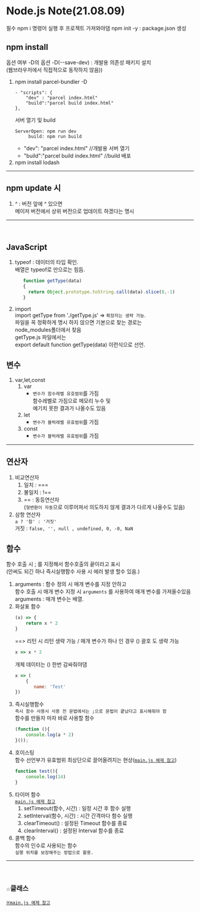 # Node.js Note(21.08.09)
필수 npm i 명령어 실행 후 프로젝트 가져와야댐
npm init -y : package.json 생성

## npm install
옵션 여부 -D의 옵션 
-D(--save-dev) : 개발용 의존성 패키지 설치  
(웹브라우저에서 직접적으로 동작하지 않음))  
1. npm install parcel-bundler -D
    ```javascripts
    - "scripts": {
        "dev" : "parcel index.html"
        "build":"parcel build index.html"
    },
    ```
    서버 열기 및 build
    ```
    ServerOpen: npm run dev
         build: npm run build
    ```
    - "dev": "parcel index.html" //개발용 서버 열기
    - "build":"parcel build index.html" //build 배포
1. npm install lodash
---
## npm update 시 
1. ^ : 버전 앞에 ^ 있으면  
메이저 버전에서 상위 버전으로 업데이트 하겠다는 명시
---

</br>

## JavaScript
1. typeof : 데이터의 타입 확인.  
배열은 typeof로 만으로는 힘듬.
   ```javascript
      function getType(data)
      {
        return Object.prototype.toString.call(data).slice(8,-1)
      }
   ```
1. import  
import getType from './getType.js' => `확장자는 생략 가능`.  
파일을 꼭 정확하게 명시 하지 않으면 기본으로 찾는 경로는  
node_modules폴더에서 찾음  
getType.js 파일에서는  
export default function getType(data) 이런식으로 선언.

## 변수
1. var,let,const
    1. var  
        - `변수가 함수레벨 유호범위`를 가짐  
        함수레벨로 가짐으로 메모리 누수 및  
        예기치 못한 결과가 나올수도 있음
    1. let
        - `변수가 블럭레벨 유효범위`를 가짐
    1. const
        - `변수가 블럭레벨 유효범위`를 가짐
---
## 연산자
1. 비교연산자  
    1. 일치 : ===
    1. 불일치 : !==
    1. == : 동등연산자  
    (`형변환이 자동`으로 이루어져서 의도하지 않게 결과가 다르게 나올수도 있음) 
1. 삼항 연산자  
`a ? '참' : '거짓'`  
거짓 : `false, '', null , undefined, 0, -0, NaN` 

## 함수
함수 호출 시 ; 를 지정해서 함수호출의 끝이라고 표시  
(안써도 되긴 하나 즉시실행함수 사용 시 에러 발생 할수 있음.)
1. arguments : 함수 정의 시 매개 변수를 지정 안하고  
함수 호출 시 매개 변수 지정 시 `arguments` 를 사용하여 매개 변수를 가져올수있음  
arguments : 매개 변수는 배열.  
1. 화살표 함수  
    ```javascript
    (x) => { 
        return x * 2 
    }
    ```
    ==> 리턴 시 리턴 생략 가능 / 매개 변수가 하나 인 경우 () 괄호 도 생략 가능  
    ```javascript
    x => x * 2
    ```
    개체 데이터는 () 한번 감싸줘야댐
    ```javascript
    x => (
        {       
           name: 'Test' 
    })
    ```
1. 즉시실행함수  
`즉시 함수 사용시 사용 전 문법에서는 ;으로 문법이 끝났다고 표시해줘야 함`  
함수를 만들자 마자 바로 사용할 함수  
    ```javascript
    (function (){
        console.log(a * 2)
    }());
    ```
1. 호이스팅  
함수 선언부가 유효범위 최상단으로 끌어올려지는 현상(<a href="https://github.com/backSeungWook/nodeNote/blob/master/main.js">`main.js 예제 참고`</a>)
    ```javascript
    function test(){
        console.log(14)
    }   
    ```
1. 타이머 함수  
<a href="https://github.com/backSeungWook/nodeNote/blob/master/main.js">`main.js 예제 참고`</a>
    1. setTimeout(함수, 시간) : 일정 시간 후 함수 실행
    1. setInterval(함수, 시간) : 시간 간격마다 함수 실행
    1. clearTimeout() : 설정된 Timeout 함수를 종료
    1. clearInterval() : 설정된 Interval 함수를 종료
1. 콜백 함수  
함수의 인수로 사용되는 함수  
`실행 위치를 보장해주는 방법으로 활용.`
--- 

</br>

## `☆클래스`
<a href="https://github.com/backSeungWook/nodeNote/blob/master/main.js">`※main.js 예제 참고`</a>  
